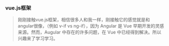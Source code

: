 ### vue.js框架
> 刚刚接触vue.js框架，相信很多人和我一样，刚接触它的感觉就是和angular很像，（例如 v-if vs ng-if），因为 Angular 是 Vue 早期开发的灵感来源。然而，Augular 中存在的许多问题，在 Vue 中已经得到解决。所以兴趣来了学习学习。